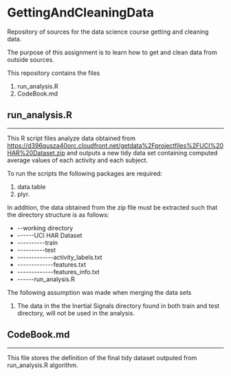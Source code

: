 GettingAndCleaningData
======================

Repository of sources for the data science course getting and cleaning data.

The purpose of this assignment is to learn how to get and clean data from outside sources.

This repository contains the files
1. run_analysis.R
2. CodeBook.md


## run_analysis.R
---------------------------------

This R script files analyze data obtained from https://d396qusza40orc.cloudfront.net/getdata%2Fprojectfiles%2FUCI%20HAR%20Dataset.zip and outputs a new tidy data set containing computed average values of each activity and each subject.

To run the scripts the following packages are required:
1. data.table
2. plyr.

In addition, the data obtained from the zip file must be extracted such that the directory structure is as follows:

* --working directory
* ------UCI HAR Dataset
* ----------train
* ----------test
* -------------activity_labels.txt
* -------------features.txt
* -------------features_info.txt
* ------run_analysis.R


The following assumption was made when merging the data sets
1. The data in the the Inertial Signals directory found in both train and test directory, will not be used in the analysis.



## CodeBook.md
----------------------------------

This file stores the definition of the final tidy dataset outputed from run_analysis.R algorithm.
